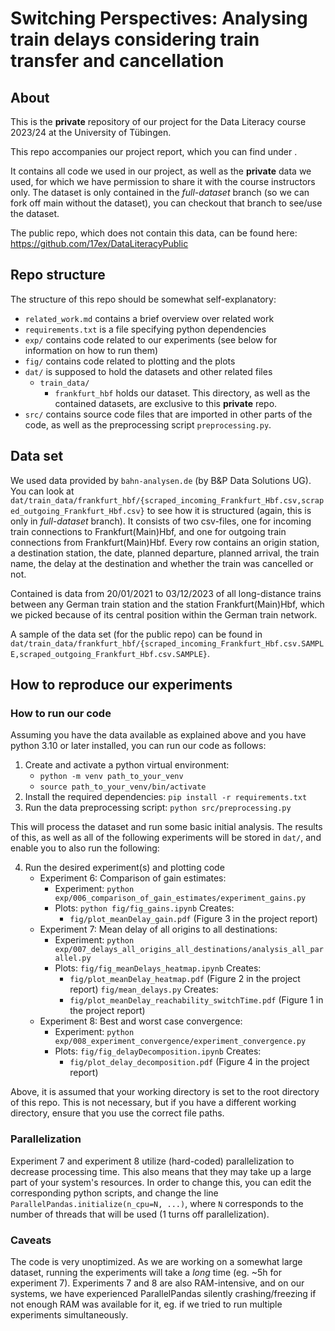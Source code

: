 # Switching Perspectives: Analysing train delays considering train transfer and cancellation

## About

This is the **private** repository of our project for the
Data Literacy course 2023/24 at the University of Tübingen.

This repo accompanies our project report,
which you can find under <!-- TODO link paper or say where it is in the repo-->.

It contains all code we used in our project,
as well as the **private** data we used,
for which we have permission to share it with
the course instructors only.
The dataset is only contained in the *full-dataset* branch
(so we can fork off main without the dataset),
you can checkout that branch to see/use the dataset.

The public repo, which does not contain this data,
can be found here: <https://github.com/17ex/DataLiteracyPublic>

## Repo structure

The structure of this repo should be somewhat self-explanatory:
- `related_work.md` contains a brief overview over related work
- `requirements.txt` is a file specifying python dependencies
- `exp/` contains code related to our experiments (see below for
    information on how to run them)
- `fig/` contains code related to plotting and the plots
- `dat/` is supposed to hold the datasets and other related files
    - `train_data/`
        - `frankfurt_hbf` holds our dataset. This directory,
            as well as the contained datasets, are exclusive to this
            **private** repo.
- `src/` contains source code files that are imported in other
    parts of the code, as well as the preprocessing script
    `preprocessing.py`.

## Data set

We used data provided by `bahn-analysen.de` (by B&P Data Solutions UG).
You can look at
`dat/train_data/frankfurt_hbf/{scraped_incoming_Frankfurt_Hbf.csv,scraped_outgoing_Frankfurt_Hbf.csv}`
to see how it is structured (again, this is only in *full-dataset* branch).
It consists of two csv-files, one for incoming train connections to
Frankfurt(Main)Hbf, and one for outgoing train connections from
Frankfurt(Main)Hbf.
Every row contains an origin station, a destination station, the date, planned
departure, planned arrival, the train name, the delay at the destination and
whether the train was cancelled or not.

Contained is data from 20/01/2021 to 03/12/2023
of all long-distance trains between any
German train station and the station Frankfurt(Main)Hbf,
which we picked because of its central position within the German train network.

A sample of the data set (for the public repo) can be found in
`dat/train_data/frankfurt_hbf/{scraped_incoming_Frankfurt_Hbf.csv.SAMPLE,scraped_outgoing_Frankfurt_Hbf.csv.SAMPLE}`.

## How to reproduce our experiments

### How to run our code

Assuming you have the data available as explained above
and you have python 3.10 or later installed,
you can run our code as follows:

1. Create and activate a python virtual environment:
    - `python -m venv path_to_your_venv`
    - `source path_to_your_venv/bin/activate`
2. Install the required dependencies:
    `pip install -r requirements.txt`
3. Run the data preprocessing script:
    `python src/preprocessing.py`

This will process the dataset and run some basic initial analysis.
The results of this, as well as all of the following experiments
will be stored in `dat/`, and enable you to also run the following:

4. Run the desired experiment(s) and plotting code
    - Experiment 6: Comparison of gain estimates:
        - Experiment:
            `python exp/006_comparison_of_gain_estimates/experiment_gains.py`
        - Plots:
            `python fig/fig_gains.ipynb` Creates:
            - `fig/plot_meanDelay_gain.pdf` (Figure 3 in the project report)
    - Experiment 7: Mean delay of all origins to all destinations:
        - Experiment:
            `python exp/007_delays_all_origins_all_destinations/analysis_all_parallel.py`
        - Plots:
            `fig/fig_meanDelays_heatmap.ipynb` Creates:
            - `fig/plot_meanDelay_heatmap.pdf` (Figure 2 in the project report)
            `fig/mean_delays.py` Creates:
            - `fig/plot_meanDelay_reachability_switchTime.pdf`
                (Figure 1 in the project report)
    - Experiment 8: Best and worst case convergence:
        - Experiment:
            `python exp/008_experiment_convergence/experiment_convergence.py`
        - Plots:
            `fig/fig_delayDecomposition.ipynb` Creates:
            - `fig/plot_delay_decomposition.pdf` (Figure 4 in the project report)

Above, it is assumed that your working
directory is set to the root directory of this repo.
This is not necessary, but if you have a different working
directory, ensure that you use the correct file paths.

### Parallelization

Experiment 7 and experiment 8 utilize (hard-coded) parallelization to decrease
processing time. This also means that they may take up a large part of your
system's resources. In order to change this, you can edit the corresponding
python scripts, and change the line
`ParallelPandas.initialize(n_cpu=N, ...)`, where `N` corresponds to the
number of threads that will be used (1 turns off parallelization).

### Caveats

The code is very unoptimized. As we are working on a somewhat large dataset,
running the experiments will take a *long* time (eg. ~5h for experiment 7).
Experiments 7 and 8 are also RAM-intensive, and on our systems,
we have experienced ParallelPandas silently crashing/freezing if not enough RAM
was available for it, eg. if we tried to run multiple experiments
simultaneously.
